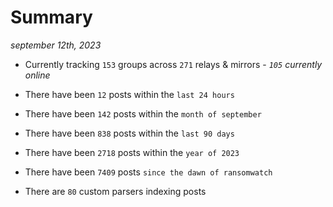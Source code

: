
# Summary
_september 12th, 2023_

- Currently tracking `153` groups across `271` relays & mirrors - _`105` currently online_

- There have been `12` posts within the `last 24 hours`

- There have been `142` posts within the `month of september`

- There have been `838` posts within the `last 90 days`

- There have been `2718` posts within the `year of 2023`

- There have been `7409` posts `since the dawn of ransomwatch`

- There are `80` custom parsers indexing posts
